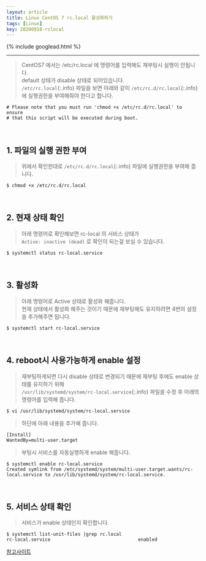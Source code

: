 ```yaml
---
layout: article
title: Linux CentOS 7 rc.local 활성화하기
tags: [Linux]
key: 20200918-rclocal
---
```


{% include googlead.html %}

---

> CentOS7 에서는 /etc/rc.local 에 명령어를 입력해도 재부팅시 실행이 안됩니다.  
> default 상태가 disable 상태로 되어있습니다.     
> `/etc/rc.local`{:.info} 파일을 보면 아래와 같이 `/etc/rc.d/rc.local`{:.info}에 실행권한을 부여해줘야 한다고 합니다.

```
# Please note that you must run 'chmod +x /etc/rc.d/rc.local' to ensure
# that this script will be executed during boot.
```

<br>

## 1. 파일의 실행 권한 부여

> 위에서 확인한대로 `/etc/rc.d/rc.local`{:.info} 파일에 실행권한을 부여해 줍니다.  

```
$ chmod +x /etc/rc.d/rc.local
```

<br>

## 2. 현재 상태 확인

> 아래 명령어로 확인해보면 rc-local 의 서비스 상태가   
> `Active: inactive (dead)` 로 확인이 되는걸 보실 수 있습니다.

```
$ systemctl status rc-local.service
````

<br>

## 3. 활성화

> 아래 명령어로 Active 상태로 활성화 해줍니다.  
> 현재 상태에서 활성화 해주는 것이기 때문에 재부팅해도 유지하려면 4번의 설정을 추가해주면 됩니다.

```
$ systemctl start rc-local.service
```

<br>

## 4. reboot시 사용가능하게 enable 설정

>  재부팅하게되면 다시 disable 상태로 변경되기 때문에 재부팅 후에도 enable 상태를 유지하기 위해  
> `/usr/lib/systemd/system/rc-local.service`{:.info} 파일을 수정 후 아래의 명령어를 입력해 줍니다.

```
$ vi /usr/lib/systemd/system/rc-local.service
```
> 하단에 아래 내용을 추가해 줍니다.

```
[Install]
WantedBy=multi-user.target
```

> 부팅시 서비스를 자동실행하게 enable 해줍니다.

```
$ systemctl enable rc-local.service
Created symlink from /etc/systemd/system/multi-user.target.wants/rc-local.service to /usr/lib/systemd/system/rc-local.service.
```

<br>

## 5. 서비스 상태 확인

> 서비스가 enable 상태인지 확인합니다.

```
$ systemctl list-unit-files |grep rc.local
rc-local.service                                enabled
```

[참고사이트](https://m.blog.naver.com/PostView.nhn?blogId=webpioneer&logNo=221434351474&proxyReferer=https:%2F%2Fwww.google.com%2F)
